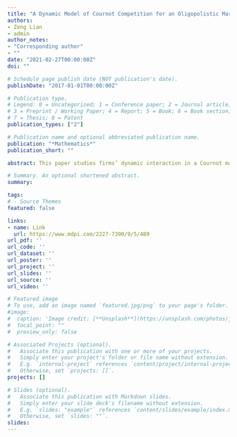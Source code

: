 ```yaml
---
title: "A Dynamic Model of Cournot Competition for an Oligopolistic Market"
authors:
- Zeng Lian
- admin
author_notes:
- "Corresponding author"
- ""
date: "2021-02-27T00:00:00Z"
doi: ""

# Schedule page publish date (NOT publication's date).
publishDate: "2017-01-01T00:00:00Z"

# Publication type.
# Legend: 0 = Uncategorized; 1 = Conference paper; 2 = Journal article;
# 3 = Preprint / Working Paper; 4 = Report; 5 = Book; 6 = Book section;
# 7 = Thesis; 8 = Patent
publication_types: ["2"]

# Publication name and optional abbreviated publication name.
publication: "*Mathematics*"
publication_short: ""

abstract: This paper studies firms’ dynamic interaction in a Cournot market. In each period of the game, the firm decides whether to make a stochastic positioning investment (establishing or maintaining its position in market competition). The market demand is also stochastic (high or low). By adopting symmetric Market perfect Nash equilibrium, firms choose strategies to maximize the discounted present value of cash flow. By considering the cases with one, two, and three active firms in the market, respectively, we present the stage game market outcome, show the transition probabilities, find the steady state of the system, and discuss the speed of convergence. Our work allows for two types of uncertainty in firms’ interactions, which contribute to the dynamic oligopoly literature.

# Summary. An optional shortened abstract.
summary: 

tags:
# - Source Themes
featured: false

links:
- name: Link
  url: https://www.mdpi.com/2227-7390/9/5/489
url_pdf: ''
url_code: ''
url_dataset: ''
url_poster: ''
url_project: ''
url_slides: ''
url_source: ''
url_video: ''

# Featured image
# To use, add an image named `featured.jpg/png` to your page's folder. 
#image:
#  caption: 'Image credit: [**Unsplash**](https://unsplash.com/photos/jdD8gXaTZsc)'
#  focal_point: ""
#  preview_only: false

# Associated Projects (optional).
#   Associate this publication with one or more of your projects.
#   Simply enter your project's folder or file name without extension.
#   E.g. `internal-project` references `content/project/internal-project/index.md`.
#   Otherwise, set `projects: []`.
projects: []

# Slides (optional).
#   Associate this publication with Markdown slides.
#   Simply enter your slide deck's filename without extension.
#   E.g. `slides: "example"` references `content/slides/example/index.md`.
#   Otherwise, set `slides: ""`.
slides:
---
```

